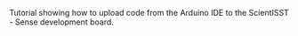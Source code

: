 Tutorial showing how to upload code from the Arduino IDE to the ScientISST - Sense development board.
